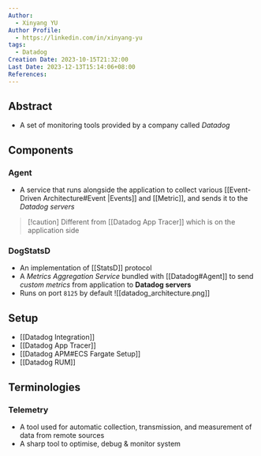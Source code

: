 ```yaml
---
Author:
  - Xinyang YU
Author Profile:
  - https://linkedin.com/in/xinyang-yu
tags:
  - Datadog
Creation Date: 2023-10-15T21:32:00
Last Date: 2023-12-13T15:14:06+08:00
References: 
---
```

## Abstract
- A set of monitoring tools provided by a company called *Datadog*

## Components
### Agent
- A service that runs alongside the application to collect various [[Event-Driven Architecture#Event |Events]] and [[Metric]], and sends it to the *Datadog servers*
>[!caution] Different from [[Datadog App Tracer]] which is on the application side
### DogStatsD
- An implementation of [[StatsD]] protocol
- A *Metrics Aggregation Service* bundled with [[Datadog#Agent]] to send *custom metrics* from application to **Datadog servers**
- Runs on port `8125` by default
![[datadog_architecture.png]]
## Setup
- [[Datadog Integration]]
- [[Datadog App Tracer]]
- [[Datadog APM#ECS Fargate Setup]]
- [[Datadog RUM]]


## Terminologies 
### Telemetry 
- A tool used for automatic collection, transmission, and measurement of data from remote sources
- A sharp tool to optimise, debug & monitor system
